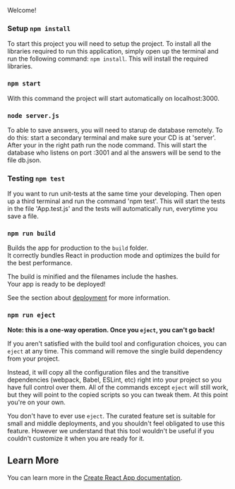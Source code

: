 Welcome!

### Setup `npm install`

To start this project you will need to setup the project. To install all the libraries required to run this application, simply open up the terminal and run the following command: `npm install`. This will install the required libraries.

### `npm start`

With this command the project will start automatically on localhost:3000.

### `node server.js`

To able to save answers, you will need to starup de database remotely. To do this: start a secondary terminal and make sure your CD is at 'server'. After your in the right path run the node command. This will start the database who listens on port :3001 and al the answers will be send to the file db.json.

### Testing `npm test`

If you want to run unit-tests at the same time your developing. Then open up a third terminal and run the command 'npm test'. This will start the tests in the file 'App.test.js' and the tests will automatically run, everytime you save a file. 

### `npm run build`

Builds the app for production to the `build` folder.\
It correctly bundles React in production mode and optimizes the build for the best performance.

The build is minified and the filenames include the hashes.\
Your app is ready to be deployed!

See the section about [deployment](https://facebook.github.io/create-react-app/docs/deployment) for more information.

### `npm run eject`

**Note: this is a one-way operation. Once you `eject`, you can't go back!**

If you aren't satisfied with the build tool and configuration choices, you can `eject` at any time. This command will remove the single build dependency from your project.

Instead, it will copy all the configuration files and the transitive dependencies (webpack, Babel, ESLint, etc) right into your project so you have full control over them. All of the commands except `eject` will still work, but they will point to the copied scripts so you can tweak them. At this point you're on your own.

You don't have to ever use `eject`. The curated feature set is suitable for small and middle deployments, and you shouldn't feel obligated to use this feature. However we understand that this tool wouldn't be useful if you couldn't customize it when you are ready for it.

## Learn More

You can learn more in the [Create React App documentation](https://facebook.github.io/create-react-app/docs/getting-started).
